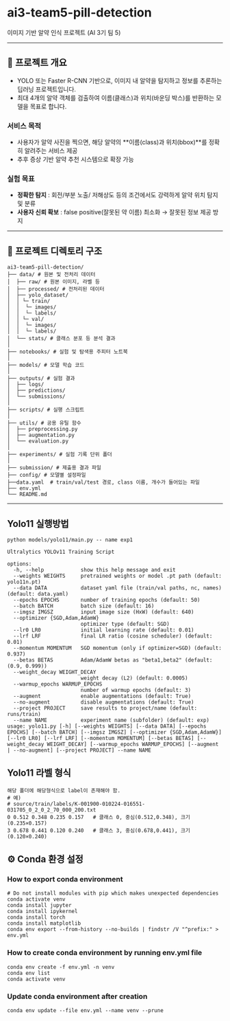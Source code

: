﻿# ai3-team5-pill-detection

이미지 기반 알약 인식 프로젝트 (AI 3기 팀 5)

---

## 🧪 프로젝트 개요
- YOLO 또는 Faster R-CNN 기반으로, 이미지 내 알약을 탐지하고 정보를 추론하는 딥러닝 프로젝트입니다.
- 최대 4개의 알약 객체를 검출하여 이름(클래스)과 위치(바운딩 박스)를 반환하는 모델을 목표로 합니다.

### 서비스 목적

- 사용자가 알약 사진을 찍으면, 해당 알약의 **이름(class)과 위치(bbox)**를 정확히 알려주는 서비스 제공
- 추후 증상 기반 알약 추천 시스템으로 확장 가능

### 실험 목표
- **정확한 탐지** : 회전/부분 노출/ 저해상도 등의 조건에서도 강력하게 알약 위치 탐지 및 분류
- **사용자 신뢰 확보** : false positive(잘못된 약 이름) 최소화 → 잘못된 정보 제공 방지
  
---

## 📁 프로젝트 디렉토리 구조
```
ai3-team5-pill-detection/    
├── data/ # 원본 및 전처리 데이터    
│  ├── raw/ # 원본 이미지, 라벨 등    
│  ├── processed/ # 전처리된 데이터    
│  ├── yolo_dataset/     
│  │ └─ train/     
│  │  └─ images/      
│  │  └─ labels/      
│  │ └─ val/     
│  │  └─ images/      
│  │  └─ labels/      
│  └── stats/ # 클래스 분포 등 분석 결과    
│
├── notebooks/ # 실험 및 탐색용 주피터 노트북    
│
├── models/ # 모델 학습 코드    
│
├── outputs/ # 실험 결과    
│  ├── logs/    
│  ├── predictions/    
│  └── submissions/    
│
├── scripts/ # 실행 스크립트    
│
├── utils/ # 공용 유틸 함수    
│  ├── preprocessing.py    
│  ├── augmentation.py    
│  └── evaluation.py    
│
├── experiments/ # 실험 기록 단위 폴더    
│
├── submission/ # 제출용 결과 파일    
├── config/ # 모델별 설정파일    
├──data.yaml  # train/val/test 경로, class 이름, 개수가 들어있는 파일    
├── env.yml    
└── README.md    
```
---

## Yolo11 실행방법
```
python models/yolo11/main.py -- name exp1

Ultralytics YOLOv11 Training Script

options:
  -h, --help            show this help message and exit
  --weights WEIGHTS     pretrained weights or model .pt path (default: yolo11n.pt)
  --data DATA           dataset yaml file (train/val paths, nc, names) (default: data.yaml)
  --epochs EPOCHS       number of training epochs (default: 50)
  --batch BATCH         batch size (default: 16)
  --imgsz IMGSZ         input image size (HxW) (default: 640)
  --optimizer {SGD,Adam,AdamW}
                        optimizer type (default: SGD)
  --lr0 LR0             initial learning rate (default: 0.01)
  --lrf LRF             final LR ratio (cosine scheduler) (default: 0.01)
  --momentum MOMENTUM   SGD momentum (only if optimizer=SGD) (default: 0.937)
  --betas BETAS         Adam/AdamW betas as "beta1,beta2" (default: (0.9, 0.999))
  --weight_decay WEIGHT_DECAY
                        weight decay (L2) (default: 0.0005)
  --warmup_epochs WARMUP_EPOCHS
                        number of warmup epochs (default: 3)
  --augment             enable augmentations (default: True)
  --no-augment          disable augmentations (default: True)
  --project PROJECT     save results to project/name (default: runs/train)
  --name NAME           experiment name (subfolder) (default: exp)
usage: yolo11.py [-h] [--weights WEIGHTS] [--data DATA] [--epochs EPOCHS] [--batch BATCH] [--imgsz IMGSZ] [--optimizer {SGD,Adam,AdamW}] [--lr0 LR0] [--lrf LRF] [--momentum MOMENTUM] [--betas BETAS] [--weight_decay WEIGHT_DECAY] [--warmup_epochs WARMUP_EPOCHS] [--augment | --no-augment] [--project PROJECT] --name NAME
```

## Yolo11 라벨 형식
```
해당 폴더에 해당형식으로 label이 존재해야 함.
# 예)
# source/train/labels/K-001900-010224-016551-031705_0_2_0_2_70_000_200.txt
0 0.512 0.348 0.235 0.157   # 클래스 0, 중심(0.512,0.348), 크기(0.235×0.157)
3 0.678 0.441 0.120 0.240   # 클래스 3, 중심(0.678,0.441), 크기(0.120×0.240)
```

## ⚙️ Conda 환경 설정
### How to export conda environment

```
# Do not install modules with pip which makes unexpected dependencies
conda activate venv
conda install jupyter
conda install ipykernel
conda install torch
conda install matplotlib
conda env export --from-history --no-builds | findstr /V "^prefix:" > env.yml
```

### How to create conda environment by running env.yml file
```
conda env create -f env.yml -n venv
conda env list
conda activate venv
```

### Update conda environment after creation
```
conda env update --file env.yml --name venv --prune
```
